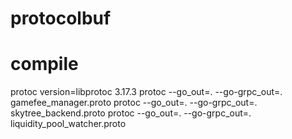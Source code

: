 # protocolbuf

# compile
protoc version=libprotoc 3.17.3
protoc --go_out=. --go-grpc_out=. gamefee_manager.proto
protoc --go_out=. --go-grpc_out=. skytree_backend.proto
protoc --go_out=. --go-grpc_out=. liquidity_pool_watcher.proto
